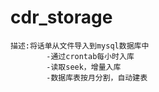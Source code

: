 # cdr_storage
    描述:将话单从文件导入到mysql数据库中
            -通过crontab每小时入库
            -读取seek，增量入库
            -数据库表按月分割，自动建表
